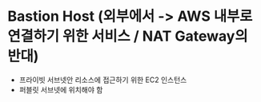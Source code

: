 # Bastion Host (외부에서 -> AWS 내부로 연결하기 위한 서비스 / NAT Gateway의 반대)
- 프라이빗 서브넷안 리소스에 접근하기 위한 EC2 인스턴스
- 퍼블릿 서브넷에 위치해야 함